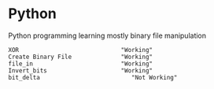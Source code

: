 # Python
Python programming learning
    mostly binary file manipulation

    XOR                             "Working"
    Create Binary File              "Working"
    file_in                         "Working"
    Invert_bits                     "Working"
    bit_delta                          "Not Working"